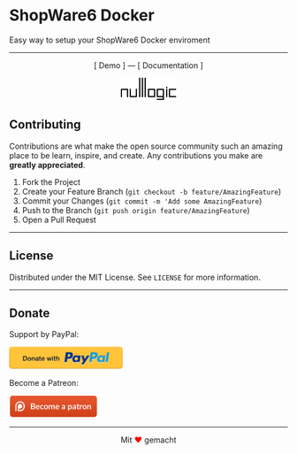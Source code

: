 # ShopWare6 Docker

Easy way to setup your ShopWare6 Docker enviroment

<hr />
<p align="center"> [ Demo ] — [ Documentation ] </p>
<p align="center">
  <img src="./.img/logo.gif" alt="NullLogic logo">
</p>

<!-- CONTRIBUTING -->

## Contributing

Contributions are what make the open source community such an amazing place to be learn, inspire, and create. Any contributions you make are **greatly appreciated**.

1. Fork the Project
2. Create your Feature Branch (`git checkout -b feature/AmazingFeature`)
3. Commit your Changes (`git commit -m 'Add some AmazingFeature`)
4. Push to the Branch (`git push origin feature/AmazingFeature`)
5. Open a Pull Request

<hr />

<!-- LICENSE -->

## License

Distributed under the MIT License. See `LICENSE` for more information.

<hr />

<!-- DONATE -->

## Donate

Support by PayPal:

<p><a href="https://www.paypal.me/vladimirlukyanov">
    <img src="./.img/paypal-button-png-10.png" height="40" />
</a></p>

Become a Patreon:

<a href="https://www.patreon.com/vladimirlukyanov">
    <img src="./.img/patreon-button-png-10.png" height="40" />
</a>

<hr>

<p align="center"> Mit <font color="red">&#9829</font> gemacht </p>
